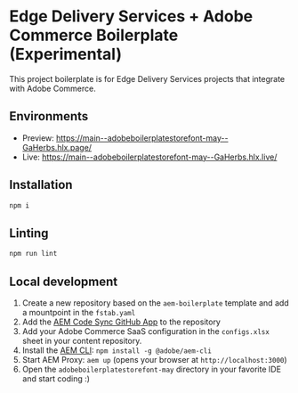 # Edge Delivery Services + Adobe Commerce Boilerplate (Experimental)
This project boilerplate is for Edge Delivery Services projects that integrate with Adobe Commerce.

## Environments
- Preview: https://main--adobeboilerplatestorefont-may--GaHerbs.hlx.page/
- Live: https://main--adobeboilerplatestorefont-may--GaHerbs.hlx.live/

## Installation

```sh
npm i
```

## Linting

```sh
npm run lint
```

## Local development

1. Create a new repository based on the `aem-boilerplate` template and add a mountpoint in the `fstab.yaml`
1. Add the [AEM Code Sync GitHub App](https://github.com/apps/aem-code-sync) to the repository
1. Add your Adobe Commerce SaaS configuration in the `configs.xlsx` sheet in your content repository.
1. Install the [AEM CLI](https://github.com/adobe/aem-cli): `npm install -g @adobe/aem-cli`
1. Start AEM Proxy: `aem up` (opens your browser at `http://localhost:3000`)
1. Open the `adobeboilerplatestorefont-may` directory in your favorite IDE and start coding :)
